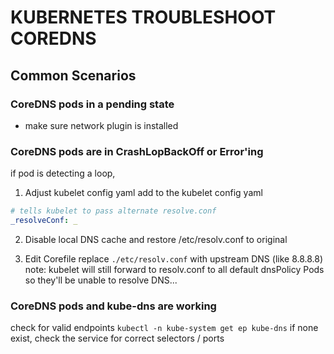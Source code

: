 # KUBERNETES TROUBLESHOOT COREDNS

## Common Scenarios

### CoreDNS pods in a pending state
- make sure network plugin is installed

### CoreDNS pods are in CrashLopBackOff or Error'ing
if pod is detecting a loop,

1. Adjust kubelet config yaml
add to the kubelet config yaml
```yaml
# tells kubelet to pass alternate resolve.conf
_resolveConf: _
```

2. Disable local DNS cache and restore /etc/resolv.conf to original

3. Edit Corefile
replace `./etc/resolv.conf` with upstream DNS (like 8.8.8.8)
note: kubelet will still forward to resolv.conf to all default dnsPolicy Pods
so they'll be unable to resolve DNS...

### CoreDNS pods and kube-dns are working
check for valid endpoints
`kubectl -n kube-system get ep kube-dns`
if none exist, check the service for correct selectors / ports